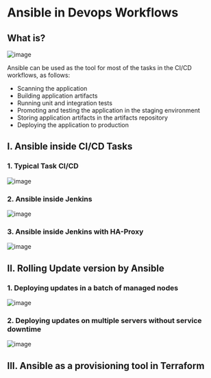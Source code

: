 # Ansible in Devops Workflows

## What is? 

![image](https://user-images.githubusercontent.com/25337881/199393667-49358be1-1a02-4624-a15d-b3f7c6670375.png)

Ansible can be used as the tool for most of the tasks in the CI/CD workflows, as follows:
* Scanning the application
* Building application artifacts
* Running unit and integration tests
* Promoting and testing the application in the staging environment
* Storing application artifacts in the artifacts repository
* Deploying the application to production

## I. Ansible inside CI/CD Tasks

### 1. Typical Task CI/CD 

![image](https://user-images.githubusercontent.com/25337881/199393746-fb042c96-e4f5-428f-9dc5-6d51df8ade69.png)


### 2. Ansible inside Jenkins

![image](https://user-images.githubusercontent.com/25337881/199395153-bd6878bf-336c-4b87-98be-ec97e51e6896.png)


### 3. Ansible inside Jenkins with HA-Proxy

![image](https://user-images.githubusercontent.com/25337881/199395235-79715a64-fe9e-481b-917f-38c7611d713d.png)


## II. Rolling Update version by Ansible

### 1. Deploying updates in a batch of managed nodes

![image](https://user-images.githubusercontent.com/25337881/199395408-b61c2ef0-455d-4923-9c7e-e9987fdd76e7.png)

### 2. Deploying updates on multiple servers without service downtime

![image](https://user-images.githubusercontent.com/25337881/199395678-ddd5d711-354f-482d-9201-68e85a62b91d.png)


## III. Ansible as a provisioning tool in Terraform

